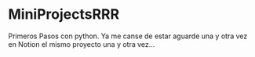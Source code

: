 # MiniProjectsRRR
Primeros Pasos con python. Ya me canse de estar aguarde una y otra vez en Notion el mismo proyecto una y otra vez...
